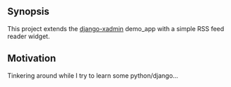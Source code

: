 ## Synopsis

This project extends the [django-xadmin](https://github.com/sshwsfc/django-xadmin) demo_app with a simple RSS feed reader widget. 

## Motivation

Tinkering around while I try to learn some python/django...